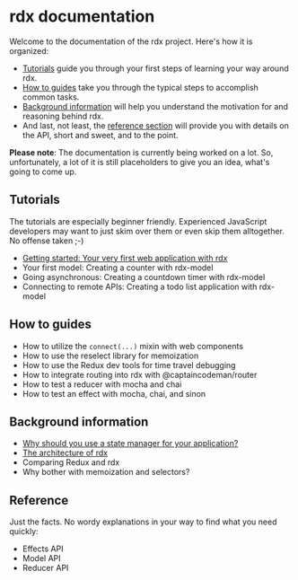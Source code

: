 # rdx documentation

Welcome to the documentation of the rdx project. Here's how it is organized:

- [Tutorials](#tutorials) guide you through your first steps of learning your way around rdx.
- [How to guides](#how-to-guides) take you through the typical steps to accomplish common tasks.
- [Background information](#background-information) will help you understand the motivation for and reasoning behind rdx.
- And last, not least, the [reference section](#reference) will provide you with details on the API, short and sweet, and to the point.

**Please note**: The documentation is currently being worked on a lot. So, unfortunately, a lot of it is still placeholders to give you an idea, what's going to come up.

## Tutorials

The tutorials are especially beginner friendly. Experienced JavaScript developers may want to just skim over them or even skip them alltogether. No offense taken ;-)

- [Getting started: Your very first web application with rdx](tut-01-first-app-rdx.md)
- Your first model: Creating a counter with rdx-model
- Going asynchronous: Creating a countdown timer with rdx-model
- Connecting to remote APIs: Creating a todo list application with rdx-model

## How to guides

- How to utilize the `connect(...)` mixin with web components
- How to use the reselect library for memoization
- How to use the Redux dev tools for time travel debugging
- How to integrate routing into rdx with @captaincodeman/router
- How to test a reducer with mocha and chai
- How to test an effect with mocha, chai, and sinon

## Background information

- [Why should you use a state manager for your application?](./background-why-state-manager.md)
- [The architecture of rdx](./background-rdx-architecture.md)
- Comparing Redux and rdx
- Why bother with memoization and selectors?

## Reference

Just the facts. No wordy explanations in your way to find what you need quickly:

- Effects API
- Model API
- Reducer API
